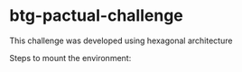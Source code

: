 # btg-pactual-challenge
This challenge was developed using hexagonal architecture

Steps to mount the environment:
